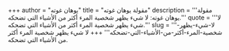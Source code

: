 +++
author = "يوهان غوته"
title = "مقولة يوهان غوته"
description = '''مقولة يوهان غوته: لا شيء يظهر شخصية المرء أكثر من الأشياء التي تضحكه.'''
quote = '''لا شيء يظهر شخصية المرء أكثر من الأشياء التي تضحكه.'''
slug = '''لا-شيء-يظهر-شخصية-المرء-أكثر-من-الأشياء-التي-تضحكه'''
+++
لا شيء يظهر شخصية المرء أكثر من الأشياء التي تضحكه.

